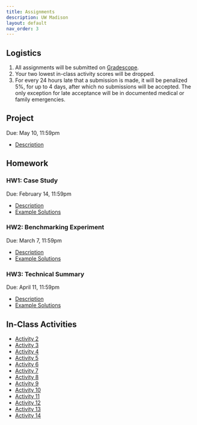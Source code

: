 ```yaml
---
title: Assignments
description: UW Madison
layout: default
nav_order: 3
---
```


## Logistics

1. All assignments will be submitted on [Gradescope](https://www.gradescope.com/courses/479037). 
  1. Your two lowest in-class activity scores will be dropped.
  1. For every 24 hours late that a submission is made, it will be penalized 5%,
  for up to 4 days, after which no submissions will be accepted. The only
  exception for late acceptance will be in documented medical or family
  emergencies.

## Project
Due: May 10, 11:59pm
* [Description]()

## Homework

### HW1: Case Study
Due: February 14, 11:59pm
* [Description]()
* [Example Solutions]()

### HW2: Benchmarking Experiment
Due: March 7, 11:59pm
* [Description]()
* [Example Solutions]()

### HW3: Technical Summary
Due: April 11, 11:59pm
* [Description]()
* [Example Solutions]()

## In-Class Activities

* [Activity 2]()
* [Activity 3]()
* [Activity 4]()
* [Activity 5]()
* [Activity 6]()
* [Activity 7]()
* [Activity 8]()
* [Activity 9]()
* [Activity 10]()
* [Activity 11]()
* [Activity 12]()
* [Activity 13]()
* [Activity 14]()